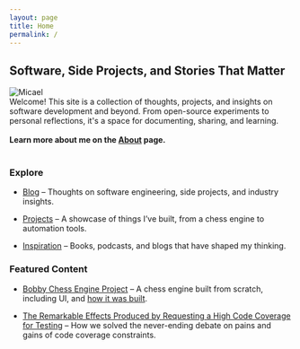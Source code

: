 ```yaml
---
layout: page
title: Home
permalink: /
---
```


## Software, Side Projects, and Stories That Matter

<div class="about-container">
  <img src="{{ '/assets/images/Micael.jpg' | relative_url }}" alt="Micael" class="about-img">
  <div class="about-text">
    <div>
        Welcome! This site is a collection of thoughts, projects, and insights on software development and beyond. From
        open-source experiments to personal reflections, it's a space for documenting, sharing, and learning.
    </div>
    <br/>
    <div>
        <b>Learn more about me on the <a href="{{ '/about' | relative_url }}">About</a> page.</b>
    </div>
  </div>
</div>

<br/>

### <i class="fas fa-map"></i> Explore

* [Blog](/blog.md) – Thoughts on software engineering, side projects, and industry insights.

* [Projects](/projects.md) – A showcase of things I’ve built, from a chess engine to automation tools.

* [Inspiration](/inspiration.md) – Books, podcasts, and blogs that have shaped my thinking.

### <i class="fas fa-star"></i> Featured Content

* [Bobby Chess Engine Project](https://github.com/teemoo7/bobby) – A chess engine built from scratch, including UI, and [how it was built](https://medium.com/towards-data-science/implementing-a-chess-engine-from-scratch-be38cbdae91).

* [The Remarkable Effects Produced by Requesting a High Code Coverage for Testing](https://medium.com/better-programming/the-remarkable-effects-produced-by-requesting-a-high-code-coverage-for-testing-e26783200b7a) – How we solved the never-ending debate on pains and gains of code coverage constraints.
